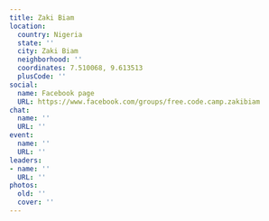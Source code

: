 ```yaml
---
title: Zaki Biam
location:
  country: Nigeria
  state: ''
  city: Zaki Biam
  neighborhood: ''
  coordinates: 7.510068, 9.613513
  plusCode: ''
social:
  name: Facebook page
  URL: https://www.facebook.com/groups/free.code.camp.zakibiam
chat:
  name: ''
  URL: ''
event:
  name: ''
  URL: ''
leaders:
- name: ''
  URL: ''
photos:
  old: ''
  cover: ''
---
```

